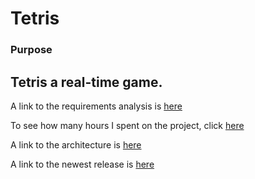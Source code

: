 # Tetris

### Purpose

Tetris a real-time game. 
------------------------------------------------
A link to the requirements analysis is [here](https://github.com/alisa1eli/ot-harjoitustyo/blob/master/documentation/RequirementsAnalysis.md)

To see how many hours I spent on the project, click [here](https://github.com/alisa1eli/ot-harjoitustyo/blob/master/documentation/Hours%20spent%20on%20the%20project.md)

A link to the architecture is [here](https://github.com/alisa1eli/ot-harjoitustyo/blob/master/documentation/Architecture.md)

A link to the newest release is [here](https://github.com/alisa1eli/ot-harjoitustyo/releases/tag/viikko6)
